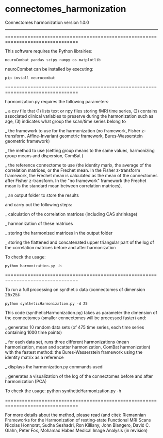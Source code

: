 # connectomes_harmonization
Connectomes harmonization
version 1.0.0

---

================================================================================

This software requires the Python librairies:

	neuroCombat pandas scipy numpy os matplotlib

neuroCombat can be installed by executing:

	pip install neurocombat

================================================================================

harmonization.py requires the following parameters:

_ a csv file that (1) lists text or npy files storing fMRI time series, (2) contains associated clinical variables to preserve during the harmonization such as age, (3) indicates what group the scan/time series belong to

_ the framework to use for the harmonization (no framework, Fisher z-transform, Affine-Invariant geometric framework, Bures-Wasserstein geometric framework)

_ the method to use (setting group means to the same values, harmonizing group means and dispersion, ComBat )

_ the reference connectome to use (the identity marix, the average of the correlation matrices, or the Frechet mean. In the Fisher z-transform framework, the Frechet mean is calculated as the mean of the connectomes after Fisher z-transform. In the "no framework" framework the Frechet mean is the standard mean between correlation matrices).

_ an output folder to store the results
 
and carry out the following steps:

_ calculation of the correlation matrices (including OAS shrinkage)

_ harmonization of these matrices

_ storing the harmonized matrices in the output folder

_ storing the flattened and concatenated upper triangular part of the log of the correlation matrices before and after harmonization


To check the usage: 

	python harmonization.py -h


================================================================================

To run a full processing on synthetic data (connectomes of dimension 25x25):

	python syntheticHarmonization.py -d 25 
	
This code (syntheticHarmonization.py) takes as parameter the dimension of the connectomes (smaller connectomes will be processed faster) and:

_ generates 10 random data sets (of 475 time series, each time series containing 1000 time points)

_ for each data set, runs three different harmonizations (mean harmonization, mean and scatter harmonization, ComBat harmonization) with the fastest method: the Bures-Wasserstein framework using the identity matrix as a reference

_ displays the harmonization.py commands used

_ generates a visualization of the log of the connectomes before and after harmonization (PCA)  

To check the usage: 
	python syntheticHarmonization.py -h

================================================================================

For more details about the method, please read (and cite): 
	Riemannian Frameworks for the Harmonization of resting-state Functional MRI Scans
	Nicolas Honnorat, Sudha Seshadri, Ron Killiany, John Blangero, David C. Glahn, Peter Fox, Mohamad Habes
	Medical Image Analysis (in revision)
